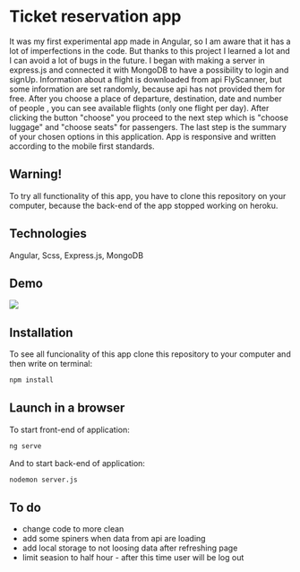 
# Ticket reservation app

It was my first experimental app made in Angular, so I am aware that it has a lot of imperfections in the
code. But thanks to this project I learned a lot and I can avoid a lot of bugs in the future. I began with
making a server in express.js and connected it with MongoDB to have a possibility to login and signUp.
Information about a flight is downloaded from api FlyScanner, but some information are set randomly,
because api has not provided them for free. After you choose a place of departure, destination, date and
number of people , you can see available flights (only one flight per day). After clicking the button
"choose" you proceed to the next step which is "choose luggage" and "choose seats" for passengers.
The last step is the summary of your chosen options in this application. App is responsive and written
according to the mobile first standards.

## Warning!
To try all functionality of this app, you have to clone this repository on your computer, because
the back-end of the app stopped working on heroku.

## Technologies

Angular, Scss, Express.js, MongoDB

## Demo

<img src="/fontend/src/assets/ticket.gif" />

## Installation

To see all funcionality of this app clone this repository to your computer and then write on terminal:

```bash
npm install
```

## Launch in a browser

To start front-end of application:

```bash
ng serve
```
And to start back-end of application:
```bash
nodemon server.js
```
## To do
- change code to more clean 
- add some spiners when data from api are loading
- add local storage to not loosing data after refreshing page 
- limit seasion to half hour - after this time user will be log out
